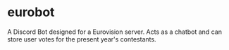 # eurobot
A Discord Bot designed for a Eurovision server. Acts as a chatbot and can store user votes for the present year's contestants.
